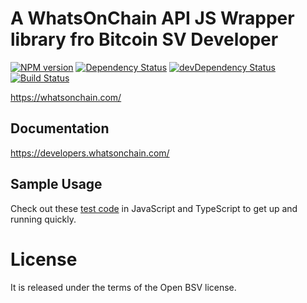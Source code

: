 # A WhatsOnChain API JS Wrapper library fro Bitcoin SV Developer

[![NPM version](http://img.shields.io/npm/v/whatsonchain.svg)](https://www.npmjs.org/package/whatsonchain)
[![Dependency Status](https://david-dm.org/baryon/whatsonchain.svg)](https://david-dm.org/baryon/whatsonchain)
[![devDependency Status](https://david-dm.org/baryon/whatsonchain/dev-status.svg)](https://david-dm.org/baryon/tracer#info=devDependencies)
[![Build Status](https://secure.travis-ci.org/baryon/whatsonchain.png)](http://travis-ci.org/baryon/whatsonchain)

https://whatsonchain.com/

## Documentation

https://developers.whatsonchain.com/

## Sample Usage

Check out these [test code](test) in JavaScript and TypeScript to get up and running quickly.

# License

It is released under the terms of the Open BSV license.
